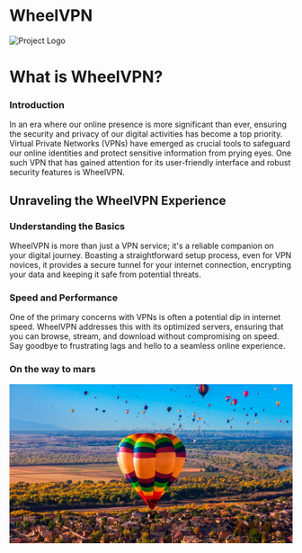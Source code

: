 
# WheelVPN

![Project Logo](https://miro.medium.com/v2/resize:fit:1200/1*5FYYtuFsyW966sJlUr3EuQ.png)

# What is WheelVPN?

### Introduction

In an era where our online presence is more significant than ever, ensuring the security and privacy of our digital activities has become a top priority. Virtual Private Networks (VPNs) have emerged as crucial tools to safeguard our online identities and protect sensitive information from prying eyes. One such VPN that has gained attention for its user-friendly interface and robust security features is WheelVPN.



## Unraveling the WheelVPN Experience
### Understanding the Basics

WheelVPN is more than just a VPN service; it's a reliable companion on your digital journey. Boasting a straightforward setup process, even for VPN novices, it provides a secure tunnel for your internet connection, encrypting your data and keeping it safe from potential threats.

### Speed and Performance
One of the primary concerns with VPNs is often a potential dip in internet speed. WheelVPN addresses this with its optimized servers, ensuring that you can browse, stream, and download without compromising on speed. Say goodbye to frustrating lags and hello to a seamless online experience.

### On the way to mars

![wallpaper](wallpaper.png)
